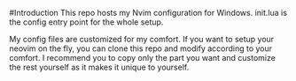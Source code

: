 #Introduction
This repo hosts my Nvim configuration for Windows. init.lua is the config entry point for the whole setup.

My config files are customized for my comfort. If you want to setup your neovim on the fly, you can clone this repo and modify according to your comfort. I recommend you to copy only the part you want and customize the rest yourself as it makes it unique to yourself. 


